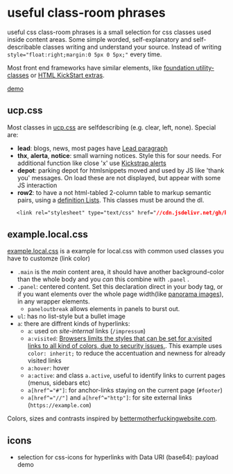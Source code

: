 # useful class-room phrases

useful css class-room phrases is a small selection for css classes used inside content areas.
Some simple worded, self-explanatory and self-describable classes writing and understand your source.
Instead of writing ```style="float:right;margin:0 5px 0 5px;"``` every time.

Most front end frameworks have similar elements, like [foundation utility-classes](https://foundation.zurb.com/sites/docs/v/5.5.3/utility-classes.html) or [HTML KickStart extras](http://www.99lime.com/elements/#extras).


[demo](https://klml.github.io/usefulclassroomphrases/)

## ucp.css

Most classes in [ucp.css](ucp.css) are selfdescribing (e.g. clear, left, none). Special are:

* **lead**: blogs, news, most pages have [Lead paragraph](http://en.wikipedia.org/wiki/Lead_paragraph)
* **thx**, **alerta**, **notice**: small warning notices. Style this for sour needs. For additional function like close 'x' use [Kickstrap alerts](http://ajkochanowicz.github.com/Kickstrap/javascript.html#alerts)
* **depot**: parking depot for htmlsnippets moved and used by JS like 'thank you' messages. On load these are not displayed, but appear with some JS interaction
* **row2**: to have a not html-tabled 2-column table to markup semantic pairs, using a [definition Lists](https://www.w3.org/MarkUp/html3/deflists.html). This classes must be around the dl.

```css
   <link rel="stylesheet" type="text/css" href="//cdn.jsdelivr.net/gh/klml/usefulclassroomphrases@master/ucp.css">
```

## example.local.css

[example.local.css](example.local.css) is a example for local.css with common used classes you have to customze (link color)

* ```.main``` is the _main_ content area, it should have another background-color than the whole body and you _can_ this combine with ```.panel``` .
* ```.panel```: centered content. Set this declaration direct in your body tag, or if you want  elements over the whole page width(like [panorama images](https://klml.github.io/usefulclassroomphrases/#panoramabackground)), in any wrapper elements.
  * ```paneloutbreak``` allows elements in panels to burst out.
* ```ul```: has no list-style but a bullet image
* ```a```: there are diffrent kinds of hyperlinks:
  * ```a```: used on _site-internal_ links (```/impressum```)
  * ```a:visited```: [Browsers limits the styles that can be set for a:visited links to all kind of colors, due to security issues.](https://www.w3schools.com/cssref/sel_visited.asp). This example uses ```color: inherit;``` to reduce the accentuation and newness for already visited links
  * ```a:hover```: hover
  * ```a:active```: and class ```a.active```, useful to identify links to current pages (menus, sidebars etc)
  * ```a[href^="#"]```: for anchor-links staying on the current page (```#footer```)
  * ```a[href^="//"]``` and ```a[href^="http"]```: for site external links (```https://example.com```)

Colors, sizes and contrasts inspired by [bettermotherfuckingwebsite.com](http://bettermotherfuckingwebsite.com).


## icons

* selection for css-icons for hyperlinks with Data URI (base64): payload demo
